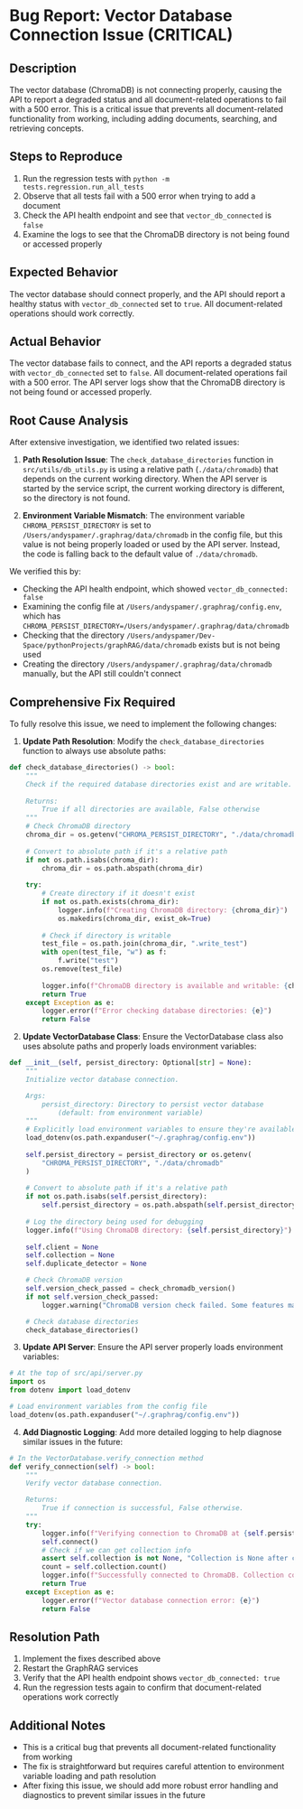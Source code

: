 # Bug Report: Vector Database Connection Issue (CRITICAL)

## Description
The vector database (ChromaDB) is not connecting properly, causing the API to report a degraded status and all document-related operations to fail with a 500 error. This is a critical issue that prevents all document-related functionality from working, including adding documents, searching, and retrieving concepts.

## Steps to Reproduce
1. Run the regression tests with `python -m tests.regression.run_all_tests`
2. Observe that all tests fail with a 500 error when trying to add a document
3. Check the API health endpoint and see that `vector_db_connected` is `false`
4. Examine the logs to see that the ChromaDB directory is not being found or accessed properly

## Expected Behavior
The vector database should connect properly, and the API should report a healthy status with `vector_db_connected` set to `true`. All document-related operations should work correctly.

## Actual Behavior
The vector database fails to connect, and the API reports a degraded status with `vector_db_connected` set to `false`. All document-related operations fail with a 500 error. The API server logs show that the ChromaDB directory is not being found or accessed properly.

## Root Cause Analysis
After extensive investigation, we identified two related issues:

1. **Path Resolution Issue**: The `check_database_directories` function in `src/utils/db_utils.py` is using a relative path (`./data/chromadb`) that depends on the current working directory. When the API server is started by the service script, the current working directory is different, so the directory is not found.

2. **Environment Variable Mismatch**: The environment variable `CHROMA_PERSIST_DIRECTORY` is set to `/Users/andyspamer/.graphrag/data/chromadb` in the config file, but this value is not being properly loaded or used by the API server. Instead, the code is falling back to the default value of `./data/chromadb`.

We verified this by:
- Checking the API health endpoint, which showed `vector_db_connected: false`
- Examining the config file at `/Users/andyspamer/.graphrag/config.env`, which has `CHROMA_PERSIST_DIRECTORY=/Users/andyspamer/.graphrag/data/chromadb`
- Checking that the directory `/Users/andyspamer/Dev-Space/pythonProjects/graphRAG/data/chromadb` exists but is not being used
- Creating the directory `/Users/andyspamer/.graphrag/data/chromadb` manually, but the API still couldn't connect

## Comprehensive Fix Required
To fully resolve this issue, we need to implement the following changes:

1. **Update Path Resolution**: Modify the `check_database_directories` function to always use absolute paths:

```python
def check_database_directories() -> bool:
    """
    Check if the required database directories exist and are writable.
    
    Returns:
        True if all directories are available, False otherwise
    """
    # Check ChromaDB directory
    chroma_dir = os.getenv("CHROMA_PERSIST_DIRECTORY", "./data/chromadb")
    
    # Convert to absolute path if it's a relative path
    if not os.path.isabs(chroma_dir):
        chroma_dir = os.path.abspath(chroma_dir)
    
    try:
        # Create directory if it doesn't exist
        if not os.path.exists(chroma_dir):
            logger.info(f"Creating ChromaDB directory: {chroma_dir}")
            os.makedirs(chroma_dir, exist_ok=True)
        
        # Check if directory is writable
        test_file = os.path.join(chroma_dir, ".write_test")
        with open(test_file, "w") as f:
            f.write("test")
        os.remove(test_file)
        
        logger.info(f"ChromaDB directory is available and writable: {chroma_dir}")
        return True
    except Exception as e:
        logger.error(f"Error checking database directories: {e}")
        return False
```

2. **Update VectorDatabase Class**: Ensure the VectorDatabase class also uses absolute paths and properly loads environment variables:

```python
def __init__(self, persist_directory: Optional[str] = None):
    """
    Initialize vector database connection.

    Args:
        persist_directory: Directory to persist vector database
            (default: from environment variable)
    """
    # Explicitly load environment variables to ensure they're available
    load_dotenv(os.path.expanduser("~/.graphrag/config.env"))
    
    self.persist_directory = persist_directory or os.getenv(
        "CHROMA_PERSIST_DIRECTORY", "./data/chromadb"
    )
    
    # Convert to absolute path if it's a relative path
    if not os.path.isabs(self.persist_directory):
        self.persist_directory = os.path.abspath(self.persist_directory)
        
    # Log the directory being used for debugging
    logger.info(f"Using ChromaDB directory: {self.persist_directory}")
        
    self.client = None
    self.collection = None
    self.duplicate_detector = None

    # Check ChromaDB version
    self.version_check_passed = check_chromadb_version()
    if not self.version_check_passed:
        logger.warning("ChromaDB version check failed. Some features may not work correctly.")

    # Check database directories
    check_database_directories()
```

3. **Update API Server**: Ensure the API server properly loads environment variables:

```python
# At the top of src/api/server.py
import os
from dotenv import load_dotenv

# Load environment variables from the config file
load_dotenv(os.path.expanduser("~/.graphrag/config.env"))
```

4. **Add Diagnostic Logging**: Add more detailed logging to help diagnose similar issues in the future:

```python
# In the VectorDatabase.verify_connection method
def verify_connection(self) -> bool:
    """
    Verify vector database connection.

    Returns:
        True if connection is successful, False otherwise.
    """
    try:
        logger.info(f"Verifying connection to ChromaDB at {self.persist_directory}")
        self.connect()
        # Check if we can get collection info
        assert self.collection is not None, "Collection is None after connect()"
        count = self.collection.count()
        logger.info(f"Successfully connected to ChromaDB. Collection contains {count} documents.")
        return True
    except Exception as e:
        logger.error(f"Vector database connection error: {e}")
        return False
```

## Resolution Path
1. Implement the fixes described above
2. Restart the GraphRAG services
3. Verify that the API health endpoint shows `vector_db_connected: true`
4. Run the regression tests again to confirm that document-related operations work correctly

## Additional Notes
- This is a critical bug that prevents all document-related functionality from working
- The fix is straightforward but requires careful attention to environment variable loading and path resolution
- After fixing this issue, we should add more robust error handling and diagnostics to prevent similar issues in the future